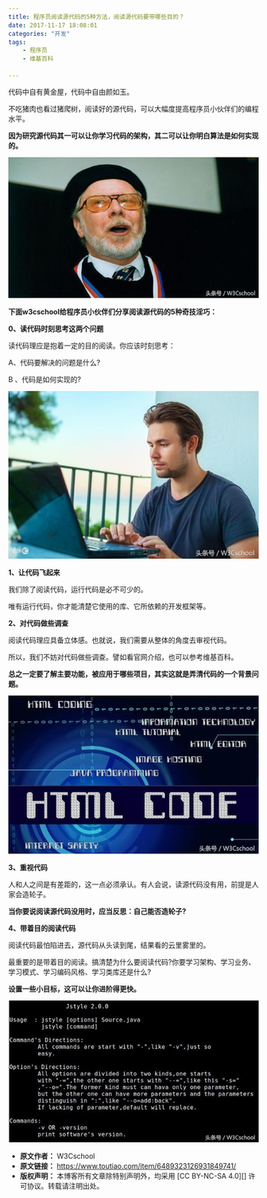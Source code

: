 ```yaml
---
title: 程序员阅读源代码的5种方法，阅读源代码要带哪些目的？
date: 2017-11-17 18:08:01
categories: "开发"
tags:
	- 程序员
	- 维基百科

---
```


代码中自有黄金屋，代码中自由颜如玉。

不吃猪肉也看过猪爬树，阅读好的源代码，可以大幅度提高程序员小伙伴们的编程水平。

**因为研究源代码其一可以让你学习代码的架构，其二可以让你明白算法是如何实现的。**

![程序员阅读源代码的5种方法，阅读源代码要带哪些目的？][5]

**下面w3cschool给程序员小伙伴们分享阅读源代码的5种奇技淫巧：**

**0、读代码时刻思考这两个问题**

读代码理应是抱着一定的目的阅读。你应该时刻思考：

A、代码要解决的问题是什么?

B 、代码是如何实现的?

![程序员阅读源代码的5种方法，阅读源代码要带哪些目的？][5 1]

**1、让代码飞起来**

我们除了阅读代码，运行代码是必不可少的。

唯有运行代码，你才能清楚它使用的库、它所依赖的开发框架等。

**2、对代码做些调查**

阅读代码理应具备立体感。也就说，我们需要从整体的角度去审视代码。

所以，我们不妨对代码做些调查。譬如看官网介绍，也可以参考维基百科。

**总之一定要了解主要功能，被应用于哪些项目，其实这就是弄清代码的一个背景问题。**

![程序员阅读源代码的5种方法，阅读源代码要带哪些目的？][5 2]

**3、重视代码**

人和人之间是有差距的，这一点必须承认。有人会说，读源代码没有用，前提是人家会造轮子。

**当你要说阅读源代码没用时，应当反思：自己能否造轮子?**

**4、带着目的阅读代码**

阅读代码最怕陷进去，源代码从头读到尾，结果看的云里雾里的。

最重要的是带着目的阅读。搞清楚为什么要阅读代码?你要学习架构、学习业务、学习模式、学习编码风格、学习类库还是什么?

**设置一些小目标，这可以让你进阶得更快。**

![程序员阅读源代码的5种方法，阅读源代码要带哪些目的？][5 3]


[5]: static/resources/crawler/JFNM-UQUQ-3QII.jpg
[5 1]: static/resources/crawler/VBNE-NIFJ-QNAB.jpg
[5 2]: static/resources/crawler/RABQ-3QNI-FNUZ.jpg
[5 3]: static/resources/crawler/3EEQ-RNZA-VVJE.jpg
 *  **原文作者：** W3Cschool
 *  **原文链接：** https://www.toutiao.com/item/6489323126931849741/
 *  **版权声明：** 本博客所有文章除特别声明外，均采用 [CC BY-NC-SA 4.0][] 许可协议。转载请注明出处。
